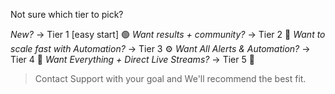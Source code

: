 Not sure which tier to pick\?

*New\?* → Tier 1 \[easy start\] 🟢
*Want results \+ community\?* → Tier 2 👥
*Want to scale fast with Automation\?* → Tier 3 ⚙️
*Want All Alerts \& Automation\?* → Tier 4 📲
*Want Everything \+ Direct Live Streams\?* → Tier 5 🎥

>Contact Support with your goal and We\'ll recommend the best fit\.